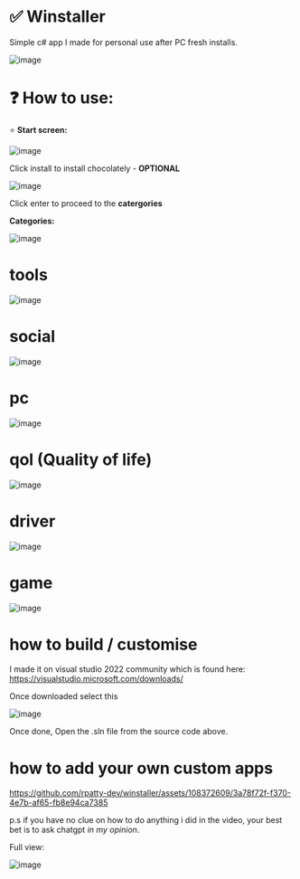 # ✅ Winstaller
Simple c# app I made for personal use after PC fresh installs.

![image](https://github.com/rpatty-dev/winstaller/assets/108372609/180cad5b-4792-4c90-aa23-f18de9a53b40)

# ❓ How to use:

⭐ **Start screen:**

![image](https://github.com/rpatty-dev/winstaller/assets/108372609/af8d19e6-51ba-4f02-baac-0a3ac2bd2102)

Click install to install chocolately - **OPTIONAL**

![image](https://github.com/rpatty-dev/winstaller/assets/108372609/dfd68793-5d9d-4eb7-8781-e1463652a4ce)

Click enter to proceed to the **catergories**

**Categories:**

![image](https://github.com/rpatty-dev/winstaller/assets/108372609/3cfd7881-5102-4bc6-a44d-783d2261bc04)

# tools

![image](https://github.com/rpatty-dev/winstaller/assets/108372609/c4f51f26-504c-482f-8279-eb98cb35da33)

# social

![image](https://github.com/rpatty-dev/winstaller/assets/108372609/dba39b36-52af-4805-93a3-25fb3d9d4bc1)

# pc

![image](https://github.com/rpatty-dev/winstaller/assets/108372609/afce9526-7cd8-48ba-9218-0b2fa5d47f64)

# qol (Quality of life)

![image](https://github.com/rpatty-dev/winstaller/assets/108372609/55951a61-603b-4096-b63f-d60bd0ee482c)

# driver

![image](https://github.com/rpatty-dev/winstaller/assets/108372609/14c3a824-7e90-4868-90ea-eb6d68d776fd)

# game

![image](https://github.com/rpatty-dev/winstaller/assets/108372609/bbed5eed-45ec-4a68-941d-19c03196bb13)

# how to build / customise

I made it on visual studio 2022 community which is found here: https://visualstudio.microsoft.com/downloads/

Once downloaded select this

![image](https://github.com/rpatty-dev/winstaller/assets/108372609/ca3b2460-fadf-49fd-adef-53611cc1a9c3)

Once done, Open the .sln file from the source code above.

# how to add your own custom apps


https://github.com/rpatty-dev/winstaller/assets/108372609/3a78f72f-f370-4e7b-af65-fb8e94ca7385

p.s if you have no clue on how to do anything i did in the video, your best bet is to ask chatgpt _in my opinion_.

Full view:

![image](https://github.com/rpatty-dev/winstaller/assets/108372609/20f1c864-352e-4e62-919a-2bfd919a1bfc)

